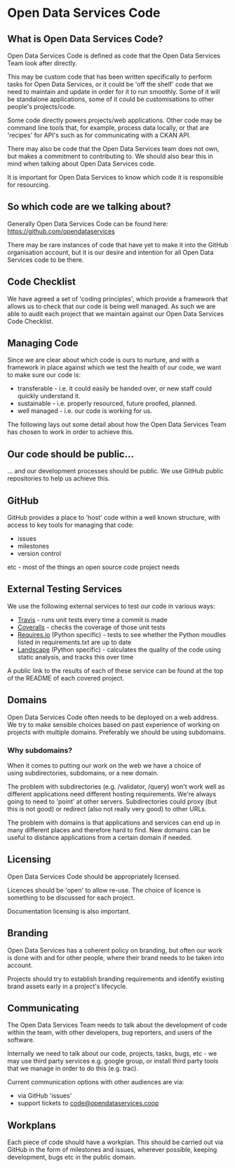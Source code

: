 Open Data Services Code
=======================

What is Open Data Services Code?
--------------------------------

Open Data Services Code is defined as code that the Open Data Services Team look after directly.

This may be custom code that has been written specifically to perform
tasks for Open Data Services, or it could be 'off the shelf' code that we need to
maintain and update in order for it to run smoothly. Some of it will be
standalone applications, some of it could be customisations to other
people's projects/code.

Some code directly powers projects/web applications. Other code may be
command line tools that, for example, process data locally, or that
are 'recipes' for API's such as for communicating with a CKAN API.

There may also be code that the Open Data Services team does not own, but makes a
commitment to contributing to. We should also bear this in mind when
talking about Open Data Services code.

It is important for Open Data Services to know which code it is responsible for
resourcing.

So which code are we talking about?
-----------------------------------

Generally Open Data Services Code can be found here:
https://github.com/opendataservices

There may be rare instances of code that have yet to make it into the
GitHub organisation account, but it is our desire and intention for all
Open Data Services code to be there.

Code Checklist
--------------

We have agreed a set of 'coding principles', which provide a framework
that allows us to check that our code is being well managed. As such we
are able to audit each project that we maintain against our Open Data Services Code
Checklist.

Managing Code
-------------

Since we are clear about which code is ours to nurture, and with a
framework in place against which we test the health of our code, we want
to make sure our code is:

-  transferable - i.e. it could easily be handed over, or new staff
   could quickly understand it.
-  sustainable - i.e. properly resourced, future proofed, planned.
-  well managed - i.e. our code is working for us.

The following lays out some detail about how the Open Data Services Team has
chosen to work in order to achieve this.

Our code should be public...
----------------------------

... and our development processes should be public. We use GitHub public
repositories to help us achieve this.

GitHub
------

GitHub provides a place to 'host' code within a well known structure,
with access to key tools for managing that code:

-  issues
-  milestones
-  version control

etc - most of the things an open source code project needs

External Testing Services
-------------------------

We use the following external services to test our code in various ways:

* [Travis](https://travis-ci.org/) - runs unit tests every time a commit is made
* [Coveralls](https://coveralls.io/) - checks the coverage of those unit tests
* [Requires.io](https://requires.io) (Python specific) - tests to see whether the Python moudles listed in requirements.txt are up to date 
* [Landscape](https://landscape.io/) (Python specific) - calculates the quality of the code using static analysis, and tracks this over time

A public link to the results of each of these service can be found at the top of the README of each covered project.

Domains
-------

Open Data Services Code often needs to be deployed on a web address.
We try to make sensible choices based on past experience of working on 
projects with multiple domains.
Preferably we should be using subdomains.

### Why subdomains?

When it comes to putting our work on the web we have a choice of
using subdirectories, subdomains, or a new domain.

The problem with subdirectories (e.g. /validator, /query) won't work
well as different applications need different hosting requirements.
We're always going to need to 'point' at other servers. Subdirectories
could proxy (but this is not good) or redirect (also not really very
good) to other URLs.

The problem with domains is that applications and services can end up in
many different places and therefore hard to find. New domains can be
useful to distance applications from a certain domain if needed.

Licensing
---------

Open Data Services Code should be appropriately licensed.

Licences should be 'open' to allow re-use. The choice of licence is
something to be discussed for each project.

Documentation licensing is also important.

Branding
--------

Open Data Services has a coherent policy on branding, but often our work 
is done with and for other people, where their brand needs to be taken into
account. 

Projects should try to establish branding requirements and identify existing
brand assets early in a project's lifecycle.

Communicating
-------------

The Open Data Services Team needs to talk about the development of code
within the team, with other developers, bug reporters, and users of the
software.

Internally we need to talk about our code, projects, tasks, bugs, etc -
we may use third party services e.g. google group, or install third
party tools that we manage in order to do this (e.g. trac).

Current communication options with other audiences are via:

-  via GitHub 'issues'
-  support tickets to code@opendataservices.coop

Workplans
---------

Each piece of code should have a workplan. This should be carried out
via GitHub in the form of milestones and issues, wherever possible,
keeping development, bugs etc in the public domain.


